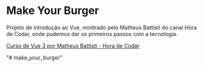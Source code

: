 
# Make Your Burger

Projeto de introdução ao Vue, minitrado pelo Matheus Battisti do canal Hora de Codar, onde pudemos dar os primeiros passos com a tecnologia.






[Curso de Vue 3 por Matheus Battisti - Hora de Codar](https://www.youtube.com/playlist?list=PLnDvRpP8BnezDglaAvtWgQXzsOmXUuRHL)

"# make_your_burger" 
